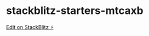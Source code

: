 # stackblitz-starters-mtcaxb

[Edit on StackBlitz ⚡️](https://stackblitz.com/edit/stackblitz-starters-mtcaxb)